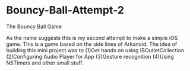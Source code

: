 # Bouncy-Ball-Attempt-2
The Bouncy Ball Game 

As the name suggests this is my second attempt to make a simple iOS game.
This is a game based on the side lines of Arkanoid.
The idea of building this mini project was to 
(1)Get hands on using IBOutletCollection
(2)Configuring Audio Player for App
(3)Gesture recognition
(4)Using NSTimers and other small stuff. 

